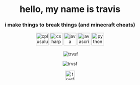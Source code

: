 <h1 align="center">hello, my name is travis</h1>
<h3 align="center">i make things to break things (and minecraft cheats)</h3>

<p align="center"><img src="https://devicons.github.io/devicon/devicon.git/icons/cplusplus/cplusplus-original.svg" alt="cplusplus" width="40" height="40"/> <img src="https://devicons.github.io/devicon/devicon.git/icons/csharp/csharp-original.svg" alt="csharp" width="40" height="40"/> <img src="https://devicons.github.io/devicon/devicon.git/icons/java/java-original-wordmark.svg" alt="java" width="40" height="40"/> <img src="https://devicons.github.io/devicon/devicon.git/icons/javascript/javascript-original.svg" alt="javascript" width="40" height="40"/> <img src="https://devicons.github.io/devicon/devicon.git/icons/python/python-original.svg" alt="python" width="40" height="40"/></p><p align="center">&nbsp;<img align="center" src="https://github-readme-stats.vercel.app/api?username=trvsf&show_icons=true" alt="trvsf" /></p>
<p align="center"> <img src="https://komarev.com/ghpvc/?username=trvsf" alt="trvsf" /> </p>
<p align="center">
<a href="https://www.youtube.com/c/trvsf" target="blank"><img align="center" src="https://cdn.jsdelivr.net/npm/simple-icons@3.0.1/icons/youtube.svg" alt="trvsf" height="30" width="30" /></a>
</p>